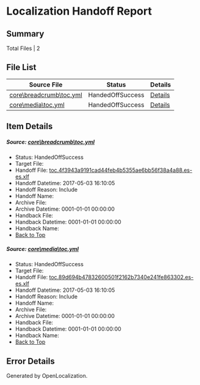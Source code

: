 # <a name='report-top'></a> Localization Handoff Report

## Summary
 Total Files | 2

## File List
 Source File | Status | Details 
 ----------- | ------ | ------- 
 [core\breadcrumb\toc.yml](https://github.com/OpenLocalizationTestOrg/AX-Docs-Sandbox/blob/f5535c1128f43c6cdef102ec8a154615d9cda59a/core/breadcrumb/toc.yml) | HandedOffSuccess | [Details](#4f771d6e599c2abeafe522da1f151be525e0201b4)
 [core\media\toc.yml](https://github.com/OpenLocalizationTestOrg/AX-Docs-Sandbox/blob/5c0c34d84dbba3a71480d50cf5d4fcd83dddedc6/core/media/toc.yml) | HandedOffSuccess | [Details](#5d17447909d8e5db7688290a373550923bfd150d64)

## Item Details
##### <a name='4f771d6e599c2abeafe522da1f151be525e0201b4'></a> Source: [core\breadcrumb\toc.yml](https://github.com/OpenLocalizationTestOrg/AX-Docs-Sandbox/blob/f5535c1128f43c6cdef102ec8a154615d9cda59a/core/breadcrumb/toc.yml)
* Status: HandedOffSuccess
* Target File: 
* Handoff File: [toc.4f3943a9191cad44feb4b5355ae6bb56f38a4a88.es-es.xlf](https://github.com/OpenLocalizationTestOrg/AX-Docs-Sandbox.handoff/blob/75d79371767afe324a56f606064e52c70a98de7e/ol-handoff/OpenLocalizationTestOrg/AX-Docs-Sandbox.es-es/master/autohandbackfalse/toc.4f3943a9191cad44feb4b5355ae6bb56f38a4a88.es-es.xlf)
* Handoff Datetime: 2017-05-03 16:10:05
* Handoff Reason: Include
* Handoff Name: 
* Archive File: 
* Archive Datetime: 0001-01-01 00:00:00
* Handback File: 
* Handback Datetime: 0001-01-01 00:00:00
* Handback Name: 
* [Back to Top](#report-top)

##### <a name='5d17447909d8e5db7688290a373550923bfd150d64'></a> Source: [core\media\toc.yml](https://github.com/OpenLocalizationTestOrg/AX-Docs-Sandbox/blob/5c0c34d84dbba3a71480d50cf5d4fcd83dddedc6/core/media/toc.yml)
* Status: HandedOffSuccess
* Target File: 
* Handoff File: [toc.89d694b47832600501f2162b7340e241fe863302.es-es.xlf](https://github.com/OpenLocalizationTestOrg/AX-Docs-Sandbox.handoff/blob/75d79371767afe324a56f606064e52c70a98de7e/ol-handoff/OpenLocalizationTestOrg/AX-Docs-Sandbox.es-es/master/autohandbackfalse/toc.89d694b47832600501f2162b7340e241fe863302.es-es.xlf)
* Handoff Datetime: 2017-05-03 16:10:05
* Handoff Reason: Include
* Handoff Name: 
* Archive File: 
* Archive Datetime: 0001-01-01 00:00:00
* Handback File: 
* Handback Datetime: 0001-01-01 00:00:00
* Handback Name: 
* [Back to Top](#report-top)


## Error Details

Generated by OpenLocalization.
